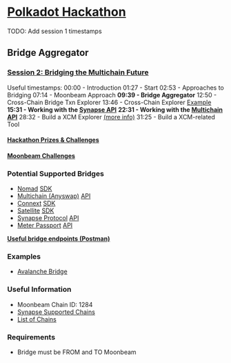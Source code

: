 # [Polkadot Hackathon](https://polkadot-na.devpost.com)

TODO: Add session 1 timestamps

## Bridge Aggregator

### [Session 2: Bridging the Multichain Future](https://www.crowdcast.io/e/polkadot-hackathon)

Useful timestamps:
00:00 - Introduction
01:27 - Start
02:53 - Approaches to Bridging
07:14 - Moonbeam Approach
**09:39 - Bridge Aggregator**
12:50 - Cross-Chain Bridge Txn Explorer
13:46 - Cross-Chain Explorer [Example](https://anyswap.net/)
**15:31 - Working with the [Synapse API](https://syn-api-x.herokuapp.com/apidoc)**
**22:31 - Working with the [Multichain API](https://github.com/anyswap/CrossChain-Bridge/wiki/Bridge-api-for-frontend)**
28:32 - Build a XCM Explorer [(more info)](https://www.crowdcast.io/e/polkadot-hackathon/1)
31:25 - Build a XCM-related Tool

#### [Hackathon Prizes & Challenges](https://angelhack.notion.site/Polkadot-Hackathon-North-America-Edition-Participants-Guide-0f6d16e7db4849a9a4902241f0d4a5cf#7760e9aa3f5f4c8f90869504db40c665)

#### [Moonbeam Challenges](https://angelhack.notion.site/Polkadot-Hackathon-North-America-Edition-Participants-Guide-0f6d16e7db4849a9a4902241f0d4a5cf#7760e9aa3f5f4c8f90869504db40c665)

### Potential Supported Bridges

- [Nomad](https://app.nomad.xyz/) [SDK](https://docs.nomad.xyz/dev/sdk.html)
- [Multichain (Anyswap)](https://app.multichain.org/#/router) [API](https://github.com/anyswap/CrossChain-Bridge/wiki/CrossChain-Bridge-API#restful-api-reference)
- [Connext](https://bridge.connext.network/?sendingChainId=1284) [SDK](https://docs.connext.network/developers/sdk/sdk-quickstart)
- [Satellite](https://satellite.money/?source=moonbeam) [SDK](https://docs.axelar.dev/dev/axelarjs-sdk/intro)
- [Synapse Protocol](https://synapseprotocol.com/) [API](https://syn-api-x.herokuapp.com/apidoc/#api-_header)
- [Meter Passport](https://passport.meter.io/#/) [API](https://github.com/meterio/meterify#web3-method-supported)

**[Useful bridge endpoints (Postman)](https://go.postman.co/workspace/Moonbeam-Bridge-Aggregator~68b21d5c-33c0-462c-a0a8-76f1cb33b699/collection/8082526-857baefb-97e3-46a8-bff9-b11cae311bf2)**

### Examples

- [Avalanche Bridge](https://bridge.avax.network/)

### Useful Information

- Moonbeam Chain ID: 1284
- [Synapse Supported Chains](https://github.com/synapsecns/sdk/blob/master/src/common/chainid.ts#L1)
- [List of Chains](https://chainlist.org/)

### Requirements

- Bridge must be FROM and TO Moonbeam

